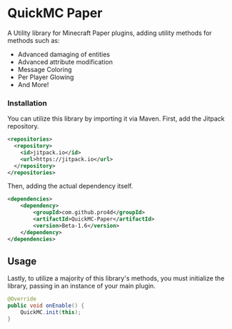 # QuickMC Paper

A Utility library for Minecraft Paper plugins, adding utility methods for methods such as:
- Advanced damaging of entities
- Advanced attribute modification
- Message Coloring
- Per Player Glowing
- And More!


### Installation

You can utilize this library by importing it via Maven.
First, add the Jitpack repository.
```xml
<repositories>
  <repository>
    <id>jitpack.io</id>
    <url>https://jitpack.io</url>
  </repository>
</repositories>
```

Then, adding the actual dependency itself.
```xml
<dependencies>
    <dependency>
        <groupId>com.github.pro4d</groupId>
        <artifactId>QuickMC-Paper</artifactId>
        <version>Beta-1.6</version>
    </dependency>
</dependencies>
```

## Usage

Lastly, to utilize a majority of this library's methods, you must initialize the library, passing in an instance of your main plugin.
```java
@Override
public void onEnable() {
    QuickMC.init(this);
}
```
